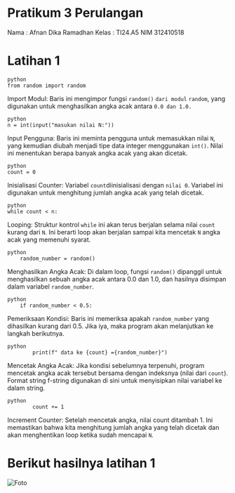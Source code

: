 # Pratikum 3 Perulangan
Nama : Afnan Dika Ramadhan
Kelas : TI24.A5
NIM 312410518

#  Latihan 1

```
python
from random import random
```
Import Modul: Baris ini mengimpor fungsi `random()` `dari modul` `random`, yang digunakan untuk menghasilkan angka acak antara `0.0 dan 1.0.`

```
python
n = int(input("masukan nilai N:"))
```
Input Pengguna: Baris ini meminta pengguna untuk memasukkan nilai `N`, yang kemudian diubah menjadi tipe data integer menggunakan `int()`. Nilai ini menentukan berapa banyak angka acak yang akan dicetak.

```
python
count = 0

```
Inisialisasi Counter: Variabel `count`diinisialisasi dengan `nilai 0`. Variabel ini digunakan untuk menghitung jumlah angka acak yang telah dicetak.

```
python
while count < n:
```
Looping: Struktur kontrol `while` ini akan terus berjalan selama nilai `count` kurang dari `N`. Ini berarti loop akan berjalan sampai kita mencetak `N` angka acak yang memenuhi syarat.

```
python
    random_number = random()
```
Menghasilkan Angka Acak: Di dalam loop, fungsi `random()` dipanggil untuk menghasilkan sebuah angka acak antara 0.0 dan 1.0, dan hasilnya disimpan dalam variabel `random_number`.

```
python
    if random_number < 0.5:
```
Pemeriksaan Kondisi: Baris ini memeriksa apakah `random_number` yang dihasilkan kurang dari 0.5. Jika iya, maka program akan melanjutkan ke langkah berikutnya.

```
python
        print(f" data ke {count} ={random_number}")
```
Mencetak Angka Acak: Jika kondisi sebelumnya terpenuhi, program mencetak angka acak tersebut bersama dengan indeksnya (nilai dari `count`). Format string f-string digunakan di sini untuk menyisipkan nilai variabel ke dalam string.

```
python
        count += 1
```
Increment Counter: Setelah mencetak angka, nilai count ditambah 1. Ini memastikan bahwa kita menghitung jumlah angka yang telah dicetak dan akan menghentikan loop ketika sudah mencapai `N`.


# Berikut hasilnya latihan 1
![Foto]()









